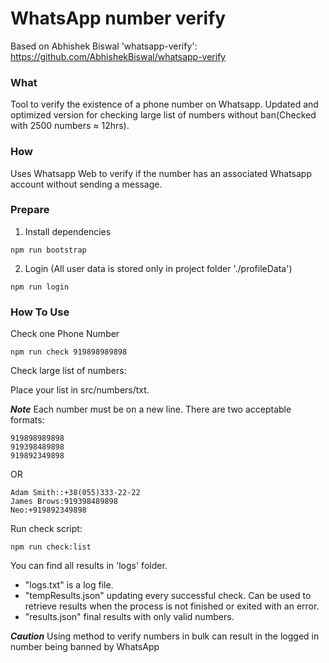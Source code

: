 # WhatsApp number verify

Based on Abhishek Biswal 'whatsapp-verify':
https://github.com/AbhishekBiswal/whatsapp-verify

### What

Tool to verify the existence of a phone number on Whatsapp.
Updated and optimized version for checking large list of numbers without ban(Checked with 2500 numbers ≈ 12hrs).

### How

Uses Whatsapp Web to verify if the number has an associated Whatsapp account without sending a message.

### Prepare

1. Install dependencies

```
npm run bootstrap
```

2. Login (All user data is stored only in project folder './profileData')

```
npm run login
```

### How To Use

Check one Phone Number

```
npm run check 919898989898
```

Check large list of numbers:

Place your list in src/numbers/txt.

**_Note_** Each number must be on a new line. There are two acceptable formats:

```
919898989898
919398489898
919892349898
```

OR

```
Adam Smith::+38(055)333-22-22
James Brows:919398489898
Neo:+919892349898
```

Run check script:

```
npm run check:list
```

You can find all results in 'logs' folder.

-   "logs.txt" is a log file.
-   "tempResults.json" updating every successful check. Can be used to retrieve results when the process is not finished or exited with an error.
-   "results.json" final results with only valid numbers.

**_Caution_** Using method to verify numbers in bulk can result in the logged in number being banned by WhatsApp
